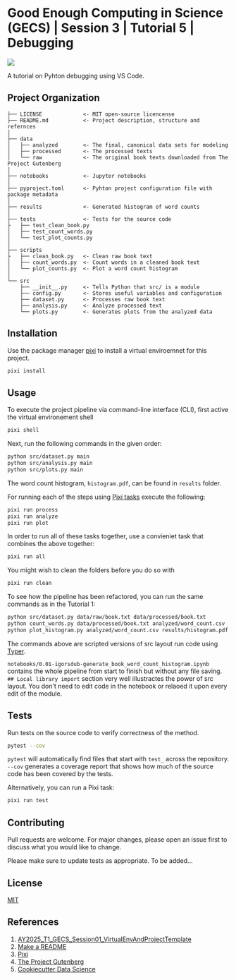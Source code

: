 # Good Enough Computing in Science (GECS) | Session 3 | Tutorial 5 | Debugging

<a target="_blank" href="https://cookiecutter-data-science.drivendata.org/">
    <img src="https://img.shields.io/badge/CCDS-Project%20template-328F97?logo=cookiecutter" />
</a>

A tutorial on Pyhton debugging using VS Code.

## Project Organization

```text
├── LICENSE             <- MIT open-source licencense
├── README.md           <- Project description, structure and refernces
│
├── data                
│   ├── analyzed        <- The final, canonical data sets for modeling
│   ├── processed       <- The processed texts
│   └── raw             <- The original book texts downloaded from The Project Gutenberg
│
├── notebooks           <- Jupyter notebooks
│
├── pyproject.toml      <- Pyhton project configuration file with package metadata
│
├── results             <- Generated histogram of word counts
│
├── tests               <- Tests for the source code
├   ├── test_clean_book.py
│   ├── test_count_words.py
│   └── test_plot_counts.py
│
├── scripts
├   ├── clean_book.py   <- Clean raw book text
│   ├── count_words.py  <- Count words in a cleaned book text
│   └── plot_counts.py  <- Plot a word count histogram
│
└── src
    ├── __init__.py     <- Tells Python that src/ is a module
    ├── config.py       <- Stores useful variables and configuration
    ├── dataset.py      <- Processes raw book text
    ├── analysis.py     <- Analyze processed text
    └── plots.py        <- Generates plots from the analyzed data
```

## Installation

Use the package manager [pixi](https://pixi.sh) to install a virtual enviroemnet for this project.

```bash
pixi install
```

## Usage

To execute the project pipeline via command-line interface (CLI), first active the virtual environement shell

```bash
pixi shell
```

Next, run the following commands in the given order:

```bash
python src/dataset.py main
python src/analysis.py main
python src/plots.py main
```

The word count histogram, `histogram.pdf`, can be found in `results` folder.

For running each of the steps using [Pixi tasks](https://pixi.sh/latest/workspace/advanced_tasks) execute the following:

```bash
pixi run process
pixi run analyze
pixi run plot
```

In order to run all of these tasks together, use a convieniet task that combines the above together:

```bash
pixi run all
```

You might wish to clean the folders before you do so with

```bash
pixi run clean
```

To see how the pipeline has been refactored, you can run the same commands as in the Tutorial 1:

```bash
python src/dataset.py data/raw/book.txt data/processed/book.txt
python count_words.py data/processed/book.txt analyzed/word_count.csv
python plot_histogram.py analyzed/word_count.csv results/histogram.pdf
```

The commands above are scripted versions of src layout run code using [Typer](https://typer.tiangolo.com/).

`notebooks/0.01-igorsdub-generate_book_word_count_histogram.ipynb` contains the whole pipeline from start to finish but without any file saving. `## Local library import` section very well illustractes the power of src layout. You don't need to edit code in the notebook or relaoed it upon every edit of the module.

## Tests

Run tests on the source code to verify correctness of the method.

```bash
pytest --cov
```

`pytest` will automatically find files that start with `test_` across the repository. `--cov` generates a coverage report that shows how much of the source code has been covered by the tests.

Alternatively, you can run a Pixi task:

```bash
pixi run test
```

## Contributing

Pull requests are welcome. For major changes, please open an issue first
to discuss what you would like to change.

Please make sure to update tests as appropriate. To be added...

## License

[MIT](https://choosealicense.com/licenses/mit/)

## References

1. [AY2025_T1_GECS_Session01_VirtualEnvAndProjectTemplate](https://docs.google.com/presentation/d/1ibLj6rD1ChZBS5Bze_0ej7ZD4ASjWr5mLCBI7scfi48/edit?usp=sharing)
2. [Make a README](https://www.makeareadme.com/)
3. [Pixi](https://pixi.sh)
4. [The Project Gutenberg](https://www.gutenberg.org/)
5. [Cookiecutter Data Science](https://cookiecutter-data-science.drivendata.org/)
